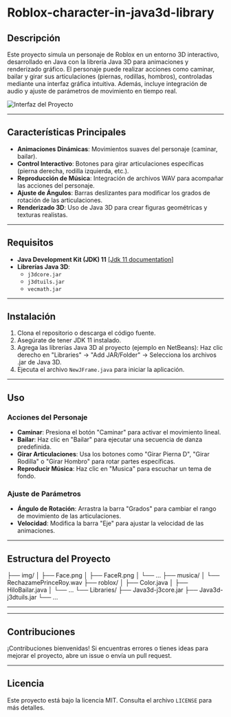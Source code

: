 # Roblox-character-in-java3d-library

## Descripción  
Este proyecto simula un personaje de Roblox en un entorno 3D interactivo, desarrollado en Java con la librería Java 3D para animaciones y renderizado gráfico. El personaje puede realizar acciones como caminar, bailar y girar sus articulaciones (piernas, rodillas, hombros), controladas mediante una interfaz gráfica intuitiva. Además, incluye integración de audio y ajuste de parámetros de movimiento en tiempo real.  

![Interfaz del Proyecto](img/fondoMadera.jpg)  

---

## Características Principales  
- **Animaciones Dinámicas**: Movimientos suaves del personaje (caminar, bailar).  
- **Control Interactivo**: Botones para girar articulaciones específicas (pierna derecha, rodilla izquierda, etc.).  
- **Reproducción de Música**: Integración de archivos WAV para acompañar las acciones del personaje.  
- **Ajuste de Ángulos**: Barras deslizantes para modificar los grados de rotación de las articulaciones.  
- **Renderizado 3D**: Uso de Java 3D para crear figuras geométricas y texturas realistas.  

---

## Requisitos  
- **Java Development Kit (JDK) 11** [[Jdk 11 documentation]](https://docs.oracle.com/en/java/javase/11/)  
- **Librerías Java 3D**:  
  - `j3dcore.jar`  
  - `j3dtuils.jar`  
  - `vecmath.jar`  

---

## Instalación  
1. Clona el repositorio o descarga el código fuente.  
2. Asegúrate de tener JDK 11 instalado.  
3. Agrega las librerías Java 3D al proyecto (ejemplo en NetBeans):
   Haz clic derecho en "Libraries" → "Add JAR/Folder" → Selecciona los archivos .jar de Java 3D.
4. Ejecuta el archivo `NewJFrame.java` para iniciar la aplicación.  

---

## Uso  
### Acciones del Personaje  
- **Caminar**: Presiona el botón "Caminar" para activar el movimiento lineal.  
- **Bailar**: Haz clic en "Bailar" para ejecutar una secuencia de danza predefinida.  
- **Girar Articulaciones**: Usa los botones como "Girar Pierna D", "Girar Rodilla" o "Girar Hombro" para rotar partes específicas.  
- **Reproducir Música**: Haz clic en "Musica" para escuchar un tema de fondo.  

### Ajuste de Parámetros  
- **Ángulo de Rotación**: Arrastra la barra "Grados" para cambiar el rango de movimiento de las articulaciones.  
- **Velocidad**: Modifica la barra "Eje" para ajustar la velocidad de las animaciones.  

---

## Estructura del Proyecto  

├── img/
│ ├── Face.png
│ ├── FaceR.png
│ └── ...
├── musica/
│ └── RechazamePrinceRoy.wav
├── roblox/
│ ├── Color.java
│ ├── HiloBailar.java
│ └── ...
└── Libraries/
├── Java3d-j3core.jar
├── Java3d-j3dtuils.jar
└── ...

---


---

## Contribuciones  
¡Contribuciones bienvenidas! Si encuentras errores o tienes ideas para mejorar el proyecto, abre un issue o envía un pull request.  

---

## Licencia  
Este proyecto está bajo la licencia MIT. Consulta el archivo `LICENSE` para más detalles.  
